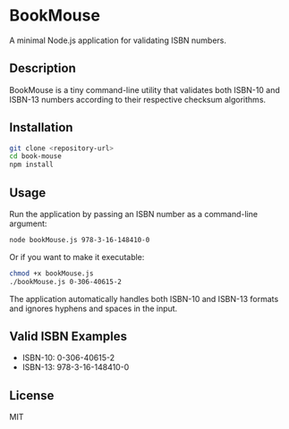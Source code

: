 # BookMouse

A minimal Node.js application for validating ISBN numbers.

## Description

BookMouse is a tiny command-line utility that validates both ISBN-10 and ISBN-13 numbers according to their respective checksum algorithms.

## Installation

```bash
git clone <repository-url>
cd book-mouse
npm install
```

## Usage

Run the application by passing an ISBN number as a command-line argument:

```bash
node bookMouse.js 978-3-16-148410-0
```

Or if you want to make it executable:

```bash
chmod +x bookMouse.js
./bookMouse.js 0-306-40615-2
```

The application automatically handles both ISBN-10 and ISBN-13 formats and ignores hyphens and spaces in the input.

## Valid ISBN Examples

- ISBN-10: 0-306-40615-2
- ISBN-13: 978-3-16-148410-0

## License

MIT